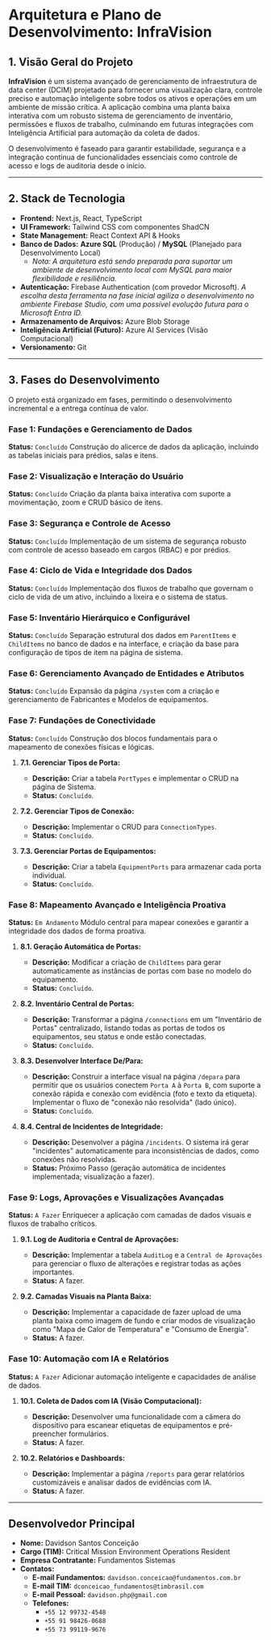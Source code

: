 # Arquitetura e Plano de Desenvolvimento: InfraVision

## 1. Visão Geral do Projeto

**InfraVision** é um sistema avançado de gerenciamento de infraestrutura de data center (DCIM) projetado para fornecer uma visualização clara, controle preciso e automação inteligente sobre todos os ativos e operações em um ambiente de missão crítica. A aplicação combina uma planta baixa interativa com um robusto sistema de gerenciamento de inventário, permissões e fluxos de trabalho, culminando em futuras integrações com Inteligência Artificial para automação da coleta de dados.

O desenvolvimento é faseado para garantir estabilidade, segurança e a integração contínua de funcionalidades essenciais como controle de acesso e logs de auditoria desde o início.

---

## 2. Stack de Tecnologia

- **Frontend:** Next.js, React, TypeScript
- **UI Framework:** Tailwind CSS com componentes ShadCN
- **State Management:** React Context API & Hooks
- **Banco de Dados:** **Azure SQL** (Produção) / **MySQL** (Planejado para Desenvolvimento Local)
  - *Nota: A arquitetura está sendo preparada para suportar um ambiente de desenvolvimento local com MySQL para maior flexibilidade e resiliência.*
- **Autenticação:** Firebase Authentication (com provedor Microsoft). *A escolha desta ferramenta na fase inicial agiliza o desenvolvimento no ambiente Firebase Studio, com uma possível evolução futura para o Microsoft Entra ID.*
- **Armazenamento de Arquivos:** Azure Blob Storage
- **Inteligência Artificial (Futuro):** Azure AI Services (Visão Computacional)
- **Versionamento:** Git

---

## 3. Fases do Desenvolvimento

O projeto está organizado em fases, permitindo o desenvolvimento incremental e a entrega contínua de valor.

### Fase 1: Fundações e Gerenciamento de Dados
**Status:** `Concluído`
Construção do alicerce de dados da aplicação, incluindo as tabelas iniciais para prédios, salas e itens.

### Fase 2: Visualização e Interação do Usuário
**Status:** `Concluído`
Criação da planta baixa interativa com suporte a movimentação, zoom e CRUD básico de itens.

### Fase 3: Segurança e Controle de Acesso
**Status:** `Concluído`
Implementação de um sistema de segurança robusto com controle de acesso baseado em cargos (RBAC) e por prédios.

### Fase 4: Ciclo de Vida e Integridade dos Dados
**Status:** `Concluído`
Implementação dos fluxos de trabalho que governam o ciclo de vida de um ativo, incluindo a lixeira e o sistema de status.

### Fase 5: Inventário Hierárquico e Configurável
**Status:** `Concluído`
Separação estrutural dos dados em `ParentItems` e `ChildItems` no banco de dados e na interface, e criação da base para configuração de tipos de item na página de sistema.

### Fase 6: Gerenciamento Avançado de Entidades e Atributos
**Status:** `Concluído`
Expansão da página `/system` com a criação e gerenciamento de Fabricantes e Modelos de equipamentos.

### Fase 7: Fundações de Conectividade
**Status:** `Concluído`
Construção dos blocos fundamentais para o mapeamento de conexões físicas e lógicas.

1.  **7.1. Gerenciar Tipos de Porta:**
    *   **Descrição:** Criar a tabela `PortTypes` e implementar o CRUD na página de Sistema.
    *   **Status:** `Concluído`.

2.  **7.2. Gerenciar Tipos de Conexão:**
    *   **Descrição:** Implementar o CRUD para `ConnectionTypes`.
    *   **Status:** `Concluído`.

3.  **7.3. Gerenciar Portas de Equipamentos:**
    *   **Descrição:** Criar a tabela `EquipmentPorts` para armazenar cada porta individual.
    *   **Status:** `Concluído`.

### Fase 8: Mapeamento Avançado e Inteligência Proativa
**Status:** `Em Andamento`
Módulo central para mapear conexões e garantir a integridade dos dados de forma proativa.

1.  **8.1. Geração Automática de Portas:**
    *   **Descrição:** Modificar a criação de `ChildItems` para gerar automaticamente as instâncias de portas com base no modelo do equipamento.
    *   **Status:** `Concluído`.

2.  **8.2. Inventário Central de Portas:**
    *   **Descrição:** Transformar a página `/connections` em um "Inventário de Portas" centralizado, listando todas as portas de todos os equipamentos, seu status e onde estão conectadas.
    *   **Status:** `Concluído`.

3.  **8.3. Desenvolver Interface De/Para:**
    *   **Descrição:** Construir a interface visual na página `/depara` para permitir que os usuários conectem `Porta A` à `Porta B`, com suporte a conexão rápida e conexão com evidência (foto e texto da etiqueta). Implementar o fluxo de "conexão não resolvida" (lado único).
    *   **Status:** `Concluído`.

4.  **8.4. Central de Incidentes de Integridade:**
    *   **Descrição:** Desenvolver a página `/incidents`. O sistema irá gerar "incidentes" automaticamente para inconsistências de dados, como conexões não resolvidas.
    *   **Status:** Próximo Passo (geração automática de incidentes implementada; visualização a fazer).

### Fase 9: Logs, Aprovações e Visualizações Avançadas
**Status:** `A Fazer`
Enriquecer a aplicação com camadas de dados visuais e fluxos de trabalho críticos.

1.  **9.1. Log de Auditoria e Central de Aprovações:**
    *   **Descrição:** Implementar a tabela `AuditLog` e a `Central de Aprovações` para gerenciar o fluxo de alterações e registrar todas as ações importantes.
    *   **Status:** A fazer.

2.  **9.2. Camadas Visuais na Planta Baixa:**
    *   **Descrição:** Implementar a capacidade de fazer upload de uma planta baixa como imagem de fundo e criar modos de visualização como "Mapa de Calor de Temperatura" e "Consumo de Energia".
    *   **Status:** A fazer.

### Fase 10: Automação com IA e Relatórios
**Status:** `A Fazer`
Adicionar automação inteligente e capacidades de análise de dados.

1.  **10.1. Coleta de Dados com IA (Visão Computacional):**
    *   **Descrição:** Desenvolver uma funcionalidade com a câmera do dispositivo para escanear etiquetas de equipamentos e pré-preencher formulários.
    *   **Status:** A fazer.

2.  **10.2. Relatórios e Dashboards:**
    *   **Descrição:** Implementar a página `/reports` para gerar relatórios customizáveis e analisar dados de evidências com IA.
    *   **Status:** A fazer.
---

## Desenvolvedor Principal

- **Nome:** Davidson Santos Conceição
- **Cargo (TIM):** Critical Mission Environment Operations Resident
- **Empresa Contratante:** Fundamentos Sistemas
- **Contatos:**
  - **E-mail Fundamentos:** `davidson.conceicao@fundamentos.com.br`
  - **E-mail TIM:** `dconceicao_fundamentos@timbrasil.com`
  - **E-mail Pessoal:** `davidson.php@gmail.com`
  - **Telefones:**
    - `+55 12 99732-4548`
    - `+55 91 98426-0688`
    - `+55 73 99119-9676`
